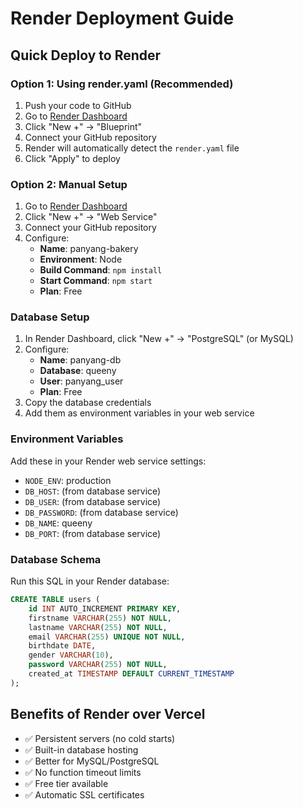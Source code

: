 # Render Deployment Guide

## Quick Deploy to Render

### Option 1: Using render.yaml (Recommended)
1. Push your code to GitHub
2. Go to [Render Dashboard](https://dashboard.render.com)
3. Click "New +" → "Blueprint"
4. Connect your GitHub repository
5. Render will automatically detect the `render.yaml` file
6. Click "Apply" to deploy

### Option 2: Manual Setup
1. Go to [Render Dashboard](https://dashboard.render.com)
2. Click "New +" → "Web Service"
3. Connect your GitHub repository
4. Configure:
   - **Name**: panyang-bakery
   - **Environment**: Node
   - **Build Command**: `npm install`
   - **Start Command**: `npm start`
   - **Plan**: Free

### Database Setup
1. In Render Dashboard, click "New +" → "PostgreSQL" (or MySQL)
2. Configure:
   - **Name**: panyang-db
   - **Database**: queeny
   - **User**: panyang_user
   - **Plan**: Free
3. Copy the database credentials
4. Add them as environment variables in your web service

### Environment Variables
Add these in your Render web service settings:
- `NODE_ENV`: production
- `DB_HOST`: (from database service)
- `DB_USER`: (from database service)
- `DB_PASSWORD`: (from database service)
- `DB_NAME`: queeny
- `DB_PORT`: (from database service)

### Database Schema
Run this SQL in your Render database:
```sql
CREATE TABLE users (
    id INT AUTO_INCREMENT PRIMARY KEY,
    firstname VARCHAR(255) NOT NULL,
    lastname VARCHAR(255) NOT NULL,
    email VARCHAR(255) UNIQUE NOT NULL,
    birthdate DATE,
    gender VARCHAR(10),
    password VARCHAR(255) NOT NULL,
    created_at TIMESTAMP DEFAULT CURRENT_TIMESTAMP
);
```

## Benefits of Render over Vercel
- ✅ Persistent servers (no cold starts)
- ✅ Built-in database hosting
- ✅ Better for MySQL/PostgreSQL
- ✅ No function timeout limits
- ✅ Free tier available
- ✅ Automatic SSL certificates
